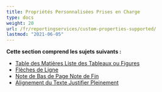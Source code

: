 ```yaml
---
title: Propriétés Personnalisées Prises en Charge
type: docs
weight: 20
url: /fr/reportingservices/custom-properties-supported/
lastmod: "2021-06-05"
---
```


**Cette section comprend les sujets suivants :**

- [Table des Matières Liste des Tableaux ou Figures](/pdf/fr/reportingservices/table-of-contents-list-of-tables-or-figures/)
- [Flèches de Ligne](/pdf/fr/reportingservices/line-arrows/)
- [Note de Bas de Page Note de Fin](/pdf/fr/reportingservices/footnote-endnote/)
- [Alignement du Texte Justifier Pleinement](/pdf/fr/reportingservices/justify-fulljustify-text-alignment/)